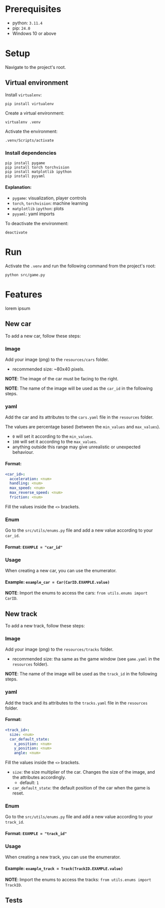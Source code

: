 # Prerequisites

* python: `3.11.4`
* pip: `24.0`
* Windows 10 or above

# Setup

Navigate to the project's root.

## Virtual environment

Install `virtualenv`:
```shell
pip install virtualenv
```

Create a virtual environment:
```shell
virtualenv .venv
```

Activate the environment:
```shell
.venv/Scripts/activate
```

### Install dependencies

```shell
pip install pygame
pip install torch torchvision
pip install matplotlib ipython
pip install pyyaml
```

#### Explanation:

* `pygame`: visualization, player controls
* `torch`, `torchvision`: machine learning
* `matplotlib` `ipython`: plots
* `pyyaml`: yaml imports

To deactivate the environment:
```shell
deactivate
```

# Run

Activate the `.venv` and run the following command from the project's root:

```shell
python src/game.py
```

# Features

lorem ipsum

## New car

To add a new car, follow these steps:

### Image

Add your image (png) to the `resources/cars` folder.

* recommended size: ~80x40 pixels.

**NOTE**: The image of the car must be facing to the right.

**NOTE**: The name of the image will be used as the `car_id` in the following steps.

### yaml

Add the car and its attributes to the `cars.yaml` file in the `resources` folder.

The values are percentage based (between the `min_values` and `max_values`).

* `0` will set it according to the `min_values`.
* `100` will set it according to the `max_values`.
* anything outside this range may give unrealistic or unexpected behaviour.

#### Format:

```yaml
<car_id>:
  acceleration: <num>
  handling: <num>
  max_speed: <num>
  max_reverse_speed: <num>
  friction: <num>
```

Fill the values inside the `<>` brackets.

### Enum

Go to the `src/utils/enums.py` file and add a new value according to your `car_id`.

#### Format: `EXAMPLE = "car_id"`

### Usage

When creating a new car, you can use the enumerator.

#### Example: `example_car = Car(CarID.EXAMPLE.value)`

**NOTE**: Import the enums to access the cars: `from utils.enums import CarID`.

## New track

To add a new track, follow these steps:

### Image

Add your image (png) to the `resources/tracks` folder.

* recommended size: tha same as the game window (see `game.yaml` in the `resources` folder).

**NOTE**: The name of the image will be used as the `track_id` in the following steps.

### yaml

Add the track and its attributes to the `tracks.yaml` file in the `resources` folder.

#### Format:

```yaml
<track_id>:
  size: <num>
  car_default_state:
    x_position: <num>
    y_position: <num>
    angle: <num>
```

Fill the values inside the `<>` brackets.

* `size`: the size multiplier of the car. Changes the size of the image, and the attributes accordingly.
  * default: `1`
* `car_default_state`: the default position of the car when the game is reset.

### Enum

Go to the `src/utils/enums.py` file and add a new value according to your `track_id`.

#### Format: `EXAMPLE = "track_id"`

### Usage

When creating a new track, you can use the enumerator.

#### Example: `example_track = Track(TrackID.EXAMPLE.value)`

**NOTE**: Import the enums to access the tracks: `from utils.enums import TrackID`.

## Tests


